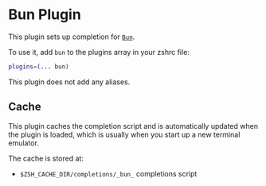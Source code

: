 # Bun Plugin

This plugin sets up completion for [`Bun`](https://bun.sh).

To use it, add `bun` to the plugins array in your zshrc file:

```zsh
plugins=(... bun)
```

This plugin does not add any aliases.

## Cache

This plugin caches the completion script and is automatically updated when the
plugin is loaded, which is usually when you start up a new terminal emulator.

The cache is stored at:

-   `$ZSH_CACHE_DIR/completions/_bun_` completions script
